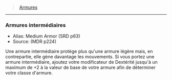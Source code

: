 ﻿> [Armures](hd_armor.md)

---

### Armures intermédiaires

- Alias: Medium Armor (SRD p63)
- Source: (MDR p224)

Une armure intermédiaire protège plus qu'une armure légère mais, en contrepartie, elle gène davantage les mouvements. Si vous portez une armure intermédiaire, ajoutez votre modificateur de Dextérité jusqu'à un maximum de +2 à la valeur de base de votre armure afin de déterminer votre classe d'armure.

